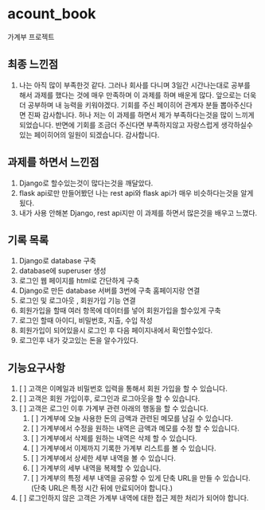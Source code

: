 # acount_book
가계부 프로젝트

## 최종 느낀점
1. 나는 아직 많이 부족한것 같다. 그러나 회사를 다니며 3일간 시간나는대로
   공부를 해서 과제를 했다는 것에 매우 만족하며 이 과제를 하며 배운게 많다.
   앞으로는 더욱더 공부하며 내 능력을 키워야겠다.
   기회를 주신 페이히어 관계자 분들 뽑아주신다면 진짜 감사합니다. 허나
   저는 이 과제를 하면서 제가 부족하다는것을 많이 느끼게되었습니다. 반면에
   기회를 조금더 주신다면 부족하지않고 자랑스럽게 생각하실수있는 페이히어의 일원이 되겠습니다.
   감사합니다.

## 과제를 하면서 느낀점
1. Django로 할수있는것이 많다는것을 깨달았다.
2. flask api로만 만들어봤던 나는 rest api와 flask api가 매우 비슷하다는것을 알게됬다.
3. 내가 사용 안해본 Django, rest api지만 이 과제를 하면서 많은것을 배우고 느꼈다.

## 기록 목록
1. Django로 database 구축
2. database에 superuser 생성
3. 로그인 웹 페이지를 html로 간단하게 구축
4. Django로 만든 database 서버를 3번에 구축 홈페이지랑 연결
5. 로그인 및 로그아웃 , 회원가입 기능 연결
6. 회원가입을 할때 여러 항목에 데이터를 넣어 회원가입을 할수있게 구축
7. 로그인 할때 아이디, 비밀번호, 지출, 수입 작성
8. 회원가입이 되어있을시 로그인 후 다음 페이지내에서 확인할수있다.
9. 로그인후 내가 갖고있는 돈을 알수가있다.



## 기능요구사항
1. [ ] 고객은 이메일과 비밀번호 입력을 통해서 회원 가입을 할 수 있습니다. 
2. [ ] 고객은 회원 가입이후, 로그인과 로그아웃을 할 수 있습니다. 
3. [ ] 고객은 로그인 이후 가계부 관련 아래의 행동을 할 수 있습니다. 
    1. [ ] 가계부에 오늘 사용한 돈의 금액과 관련된 메모를 남길 수 있습니다. 
    2. [ ] 가계부에서 수정을 원하는 내역은 금액과 메모를 수정 할 수 있습니다. 
    3. [ ] 가계부에서 삭제를 원하는 내역은 삭제 할 수 있습니다. 
    4. [ ] 가계부에서 이제까지 기록한 가계부 리스트를 볼 수 있습니다. 
    5. [ ] 가계부에서 상세한 세부 내역을 볼 수 있습니다. 
    6. [ ] 가계부의 세부 내역을 복제할 수 있습니다.
    7. [ ] 가계부의 특정 세부 내역을 공유할 수 있게 단축 URL을 만들 수 있습니다.
    (단축 URL은 특정 시간 뒤에 만료되어야 합니다.)
4. [ ] 로그인하지 않은 고객은 가계부 내역에 대한 접근 제한 처리가 되어야 합니다.